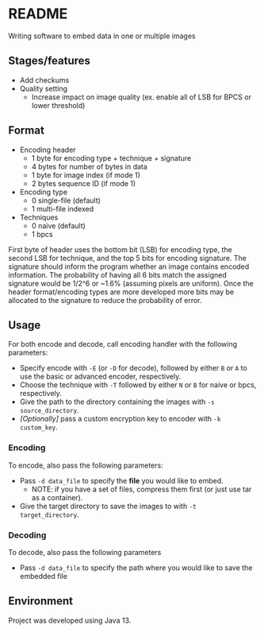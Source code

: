 # README

Writing software to embed data in one or multiple images

## Stages/features

* Add checkums
* Quality setting
    * Increase impact on image quality (ex. enable all of LSB for BPCS or lower threshold)

## Format

* Encoding header
  * 1 byte for encoding type + technique + signature
  * 4 bytes for number of bytes in data
  * 1 byte for image index (if mode 1)
  * 2 bytes sequence ID (if mode 1)
* Encoding type
  * 0 single-file (default)
  * 1 multi-file indexed
* Techniques
  * 0 naive (default)
  * 1 bpcs

First byte of header uses the bottom bit (LSB) for encoding type, the second LSB for technique, and the top 5 bits for encoding signature.
The signature should inform the program whether an image contains encoded information.
The probability of having all 6 bits match the assigned signature would be 1/2^6 or ~1.6% (assuming pixels are uniform).
Once the header format/encoding types are more developed more bits may be allocated to the signature to reduce the probability of error.

## Usage

For both encode and decode, call encoding handler with the following parameters:

* Specify encode with `-E` (or `-D` for decode), followed by either `B` or `A` to use the basic or advanced encoder, respectively.
* Choose the technique with `-T` followed by either `N` or `B` for naive or bpcs, respectively.
* Give the path to the directory containing the images with `-s source_directory`.
* *[Optionally]* pass a custom encryption key to encoder with `-k custom_key`.

### Encoding

To encode, also pass the following parameters:

* Pass `-d data_file` to specify the **file** you would like to embed.
  * NOTE: if you have a set of files, compress them first (or just use tar as a container). 
* Give the target directory to save the images to with `-t target_directory`.

### Decoding

To decode, also pass the following parameters

* Pass `-d data_file` to specify the path where you would like to save the embedded file

## Environment

Project was developed using Java 13.
